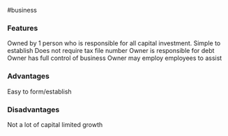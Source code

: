 

#business 
### Features
Owned by 1 person who is responsible for all capital investment. 
Simple to establish
Does not require tax file number
Owner is responsible for debt 
Owner has full control of business
Owner may employ employees to assist 

### Advantages

Easy to form/establish

### Disadvantages 

Not a lot of capital
limited growth 
